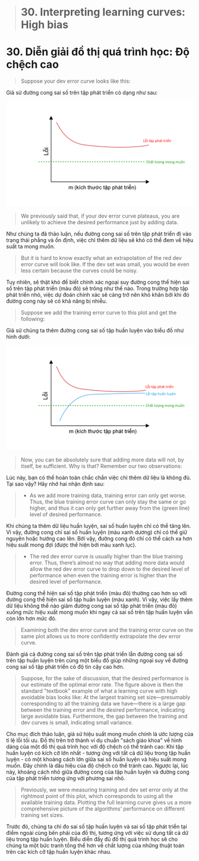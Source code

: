 > # 30. Interpreting learning curves: High bias

# 30. Diễn giải đồ thị quá trình học: Độ chệch cao

> Suppose your dev error curve looks like this:

Giả sử đường cong sai số trên tập phát triển có dạng như sau:

![img](../imgs/C30_01.png)

> We previously said that, if your dev error curve plateaus, you are unlikely to achieve the desired performance just by adding data.

Như chúng ta đã thảo luận, nếu đường cong sai số trên tập phát triển đi vào trạng thái phẳng và ổn định, việc chỉ thêm dữ liệu sẽ khó có thể đem về hiệu suất ta mong muốn.

> But it is hard to know exactly what an extrapolation of the red dev error curve will look like. If the dev set was small, you would be even less certain because the curves could be noisy.

Tuy nhiên, sẽ thật khó để biết chính xác ngoại suy đường cong thể hiện sai số trên tập phát triển (màu đỏ) sẽ trông như thế nào. Trong trường hợp tập phát triển nhỏ, việc dự đoán chính xác sẽ càng trở nên khó khăn bởi khi đó đường cong này sẽ có khả năng bị nhiễu.

> Suppose we add the training error curve to this plot and get the following:

Giả sử chúng ta thêm đường cong sai số tập huấn luyện vào biểu đồ như hình dưới:

![img](../imgs/C30_02.png)

> Now, you can be absolutely sure that adding more data will not, by itself, be sufficient. Why is that? Remember our two observations:

Lúc này, bạn có thể hoàn toàn chắc chắn việc chỉ thêm dữ liệu là không đủ. Tại sao vậy? Hãy nhớ hai nhận định sau:

> * As we add more training data, training error can only get worse. Thus, the blue training error curve can only stay the same or go higher, and thus it can only get further away from the (green line) level of desired performance.

Khi chúng ta thêm dữ liệu huấn luyện, sai số huấn luyện chỉ có thể tăng lên. Vì vậy, đường cong chỉ sai số huấn luyện (màu xanh dương) chỉ có thể giữ nguyên hoặc hướng cao lên. Bởi vậy, đường cong đó chỉ có thể cách xa hơn hiệu suất mong đợi (được thể hiện bởi màu xanh lục).

> * The red dev error curve is usually higher than the blue training error. Thus, there’s almost no way that adding more data would allow the red dev error curve to drop down to the desired level of performance when even the training error is higher than the desired level of performance.

Đường cong thể hiện sai số tập phát triển (màu đỏ) thường cao hơn so với đường cong thể hiện sai số tập huấn luyện (màu xanh). Vì vậy, việc lấy thêm dữ liệu không thể nào giảm đường cong sai số tập phát triển (màu đỏ) xuống mức hiệu xuất mong muốn khi ngay cả sai số trên tập huấn luyện vẫn còn lớn hơn mức đó.

> Examining both the dev error curve and the training error curve on the same plot allows us to more confidently extrapolate the dev error curve.

Đánh giá cả đường cong sai số trên tập phát triển lẫn đường cong sai số trên tập huấn luyện trên cùng một biểu đồ giúp những ngoại suy về đường cong sai số tập phát triển có độ tin cậy cao hơn.

> Suppose, for the sake of discussion, that the desired performance is our estimate of the optimal error rate. The figure above is then the standard "textbook" example of what a learning curve with high avoidable bias looks like: At the largest training set size—presumably corresponding to all the training data we have—there is a large gap between the training error and the desired performance, indicating large avoidable bias. Furthermore, the gap between the training and dev curves is small, indicating small variance.

Cho mục đích thảo luận, giả sử hiệu suất mong muốn chính là ước lượng của tỉ lệ lỗi tối ưu. Đồ thị trên trở thành ví dụ chuẩn "sách giáo khoa" về hình dáng của một đồ thị quá trình học với độ chệch có thể tránh cao: Khi tập huấn luyện có kích cỡ lớn nhất - tương ứng với tất cả dữ liệu trong tập huấn luyện - có một khoảng cách lớn giữa sai số huấn luyện và hiệu suất mong muốn. Đây chính là dấu hiệu của độ chệch có thể tránh cao. Ngược lại, lúc này, khoảng cách nhỏ giữa đường cong của tập huấn luyện và đường cong của tập phát triển tương ứng với phương sai nhỏ.

> Previously, we were measuring training and dev set error only at the rightmost point of this plot, which corresponds to using all the available training data. Plotting the full learning curve gives us a more comprehensive picture of the algorithms’ performance on different training set sizes.

Trước đó, chúng ta chỉ đo sai số tập huấn luyện và sai số tập phát triển tại điểm ngoài cùng bên phải của đồ thị, tương ứng với việc sử dụng tất cả dữ liệu trong tập huấn luyện. Biểu diễn đầy đủ đồ thị quá trình học sẽ cho chúng ta một bức tranh tổng thể hơn về chất lượng của những thuật toán trên các kích cỡ tập huấn luyện khác nhau.
